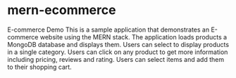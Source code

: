# mern-ecommerce
E-commerce Demo
This is a sample application that demonstrates an E-commerce website using the MERN stack. The application loads products a MongoDB database and displays them. Users can select to display products in a single category. Users can click on any product to get more information including pricing, reviews and rating. Users can select items and add them to their shopping cart.
